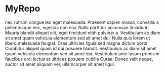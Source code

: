 # MyRepo

nec rutrum congue leo eget malesuada. Praesent sapien massa, convallis a pellentesque nec, egestas non nisi. Nulla porttitor accumsan tincidunt. Mauris blandit aliquet elit, eget tincidunt nibh pulvinar a. Vestibulum ac diam sit amet quam vehicula elementum sed sit amet dui. Nulla quis lorem ut libero malesuada feugiat. Cras ultricies ligula sed magna dictum porta. Curabitur aliquet quam id dui posuere blandit. Vestibulum ac diam sit amet quam vehicula elementum sed sit amet dui. Vestibulum ante ipsum primis in faucibus orci luctus et ultrices posuere cubilia Curae; Donec velit neque, auctor sit amet aliquam vel, ullamcorper sit amet ligul.
